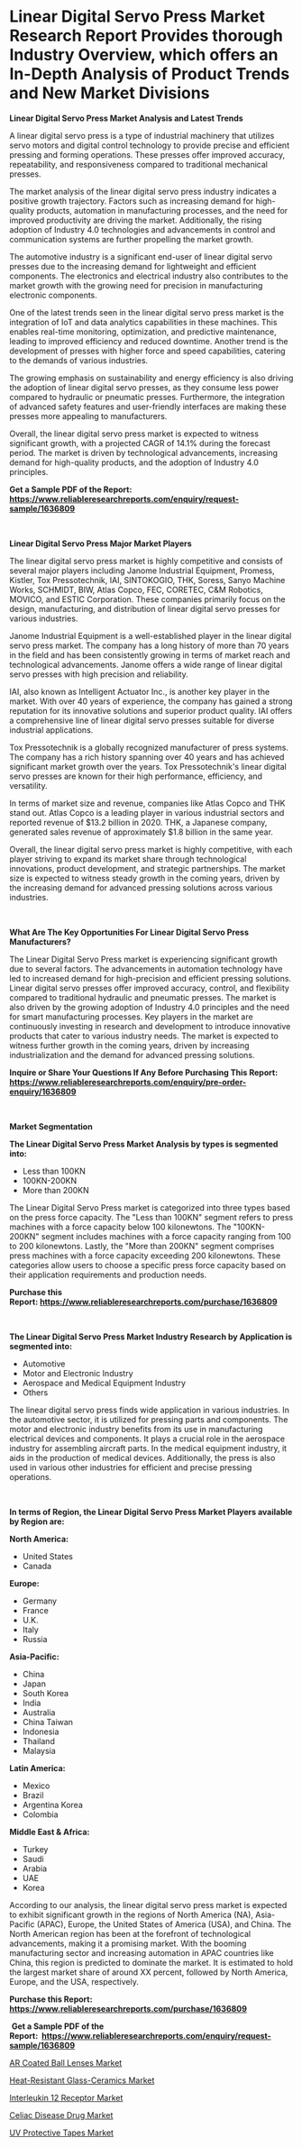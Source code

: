 <p><h1>Linear Digital Servo Press Market Research Report Provides thorough Industry Overview, which offers an In-Depth Analysis of Product Trends and New Market Divisions</h1></p><p><strong>Linear Digital Servo Press Market Analysis and Latest Trends</strong></p>
<p><p>A linear digital servo press is a type of industrial machinery that utilizes servo motors and digital control technology to provide precise and efficient pressing and forming operations. These presses offer improved accuracy, repeatability, and responsiveness compared to traditional mechanical presses.</p><p>The market analysis of the linear digital servo press industry indicates a positive growth trajectory. Factors such as increasing demand for high-quality products, automation in manufacturing processes, and the need for improved productivity are driving the market. Additionally, the rising adoption of Industry 4.0 technologies and advancements in control and communication systems are further propelling the market growth.</p><p>The automotive industry is a significant end-user of linear digital servo presses due to the increasing demand for lightweight and efficient components. The electronics and electrical industry also contributes to the market growth with the growing need for precision in manufacturing electronic components.</p><p>One of the latest trends seen in the linear digital servo press market is the integration of IoT and data analytics capabilities in these machines. This enables real-time monitoring, optimization, and predictive maintenance, leading to improved efficiency and reduced downtime. Another trend is the development of presses with higher force and speed capabilities, catering to the demands of various industries.</p><p>The growing emphasis on sustainability and energy efficiency is also driving the adoption of linear digital servo presses, as they consume less power compared to hydraulic or pneumatic presses. Furthermore, the integration of advanced safety features and user-friendly interfaces are making these presses more appealing to manufacturers.</p><p>Overall, the linear digital servo press market is expected to witness significant growth, with a projected CAGR of 14.1% during the forecast period. The market is driven by technological advancements, increasing demand for high-quality products, and the adoption of Industry 4.0 principles.</p></p>
<p><strong>Get a Sample PDF of the Report:&nbsp; <a href="https://www.reliableresearchreports.com/enquiry/request-sample/1636809">https://www.reliableresearchreports.com/enquiry/request-sample/1636809</a></strong></p>
<p>&nbsp;</p>
<p><strong>Linear Digital Servo Press Major Market Players</strong></p>
<p><p>The linear digital servo press market is highly competitive and consists of several major players including Janome Industrial Equipment, Promess, Kistler, Tox Pressotechnik, IAI, SINTOKOGIO, THK, Soress, Sanyo Machine Works, SCHMIDT, BIW, Atlas Copco, FEC, CORETEC, C&M Robotics, MOVICO, and ESTIC Corporation. These companies primarily focus on the design, manufacturing, and distribution of linear digital servo presses for various industries.</p><p>Janome Industrial Equipment is a well-established player in the linear digital servo press market. The company has a long history of more than 70 years in the field and has been consistently growing in terms of market reach and technological advancements. Janome offers a wide range of linear digital servo presses with high precision and reliability.</p><p>IAI, also known as Intelligent Actuator Inc., is another key player in the market. With over 40 years of experience, the company has gained a strong reputation for its innovative solutions and superior product quality. IAI offers a comprehensive line of linear digital servo presses suitable for diverse industrial applications.</p><p>Tox Pressotechnik is a globally recognized manufacturer of press systems. The company has a rich history spanning over 40 years and has achieved significant market growth over the years. Tox Pressotechnik's linear digital servo presses are known for their high performance, efficiency, and versatility.</p><p>In terms of market size and revenue, companies like Atlas Copco and THK stand out. Atlas Copco is a leading player in various industrial sectors and reported revenue of $13.2 billion in 2020. THK, a Japanese company, generated sales revenue of approximately $1.8 billion in the same year.</p><p>Overall, the linear digital servo press market is highly competitive, with each player striving to expand its market share through technological innovations, product development, and strategic partnerships. The market size is expected to witness steady growth in the coming years, driven by the increasing demand for advanced pressing solutions across various industries.</p></p>
<p>&nbsp;</p>
<p><strong>What Are The Key Opportunities For Linear Digital Servo Press Manufacturers?</strong></p>
<p><p>The Linear Digital Servo Press market is experiencing significant growth due to several factors. The advancements in automation technology have led to increased demand for high-precision and efficient pressing solutions. Linear digital servo presses offer improved accuracy, control, and flexibility compared to traditional hydraulic and pneumatic presses. The market is also driven by the growing adoption of Industry 4.0 principles and the need for smart manufacturing processes. Key players in the market are continuously investing in research and development to introduce innovative products that cater to various industry needs. The market is expected to witness further growth in the coming years, driven by increasing industrialization and the demand for advanced pressing solutions.</p></p>
<p><strong>Inquire or Share Your Questions If Any Before Purchasing This Report: <a href="https://www.reliableresearchreports.com/enquiry/pre-order-enquiry/1636809">https://www.reliableresearchreports.com/enquiry/pre-order-enquiry/1636809</a></strong></p>
<p>&nbsp;</p>
<p><strong>Market Segmentation</strong></p>
<p><strong>The Linear Digital Servo Press Market Analysis by types is segmented into:</strong></p>
<p><ul><li>Less than 100KN</li><li>100KN-200KN</li><li>More than 200KN</li></ul></p>
<p><p>The Linear Digital Servo Press market is categorized into three types based on the press force capacity. The "Less than 100KN" segment refers to press machines with a force capacity below 100 kilonewtons. The "100KN-200KN" segment includes machines with a force capacity ranging from 100 to 200 kilonewtons. Lastly, the "More than 200KN" segment comprises press machines with a force capacity exceeding 200 kilonewtons. These categories allow users to choose a specific press force capacity based on their application requirements and production needs.</p></p>
<p><strong>Purchase this Report:&nbsp;<a href="https://www.reliableresearchreports.com/purchase/1636809">https://www.reliableresearchreports.com/purchase/1636809</a></strong></p>
<p>&nbsp;</p>
<p><strong>The Linear Digital Servo Press Market Industry Research by Application is segmented into:</strong></p>
<p><ul><li>Automotive</li><li>Motor and Electronic Industry</li><li>Aerospace and Medical Equipment Industry</li><li>Others</li></ul></p>
<p><p>The linear digital servo press finds wide application in various industries. In the automotive sector, it is utilized for pressing parts and components. The motor and electronic industry benefits from its use in manufacturing electrical devices and components. It plays a crucial role in the aerospace industry for assembling aircraft parts. In the medical equipment industry, it aids in the production of medical devices. Additionally, the press is also used in various other industries for efficient and precise pressing operations.</p></p>
<p>&nbsp;</p>
<p><strong>In terms of Region, the Linear Digital Servo Press Market Players available by Region are:</strong></p>
<p>
    <p> <strong> North America: </strong>
        <ul>
            <li>United States</li>
            <li>Canada</li>
        </ul>
        </p> 
    <p> <strong> Europe: </strong>
        <ul>
            <li>Germany</li>
            <li>France</li>
            <li>U.K.</li>
            <li>Italy</li>
            <li>Russia</li>
        </ul>
        </p> 
    <p> <strong> Asia-Pacific: </strong>
        <ul>
            <li>China</li>
            <li>Japan</li>
            <li>South Korea</li>
            <li>India</li>
            <li>Australia</li>
            <li>China Taiwan</li>
            <li>Indonesia</li>
            <li>Thailand</li>
            <li>Malaysia</li>
        </ul>
        </p> 
    <p> <strong> Latin America: </strong>
        <ul>
            <li>Mexico</li>
            <li>Brazil</li>
            <li>Argentina Korea</li>
            <li>Colombia</li>
        </ul>
        </p> 
    <p> <strong> Middle East & Africa: </strong>
        <ul>
            <li>Turkey</li>
            <li>Saudi</li>
            <li>Arabia</li>
            <li>UAE</li>
            <li>Korea</li>
        </ul>
    </p>
    </p>
<p><p>According to our analysis, the linear digital servo press market is expected to exhibit significant growth in the regions of North America (NA), Asia-Pacific (APAC), Europe, the United States of America (USA), and China. The North American region has been at the forefront of technological advancements, making it a promising market. With the booming manufacturing sector and increasing automation in APAC countries like China, this region is predicted to dominate the market. It is estimated to hold the largest market share of around XX percent, followed by North America, Europe, and the USA, respectively.</p></p>
<p><strong>Purchase this Report: <a href="https://www.reliableresearchreports.com/purchase/1636809">https://www.reliableresearchreports.com/purchase/1636809</a></strong></p>
<p>&nbsp;<strong>Get a Sample PDF of the Report:&nbsp;&nbsp;<a href="https://www.reliableresearchreports.com/enquiry/request-sample/1636809">https://www.reliableresearchreports.com/enquiry/request-sample/1636809</a></strong></p>
<p><strong></strong></p>
<p><p><a href="https://www.linkedin.com/pulse/ar-coated-ball-lenses-market-insights-players-forecast-till-gxiee/">AR Coated Ball Lenses Market</a></p><p><a href="https://www.linkedin.com/pulse/heat-resistant-glass-ceramics-market-size-share-amp-trends-ln8te/">Heat-Resistant Glass-Ceramics Market</a></p><p><a href="https://medium.com/@marvinwalsh2023/interleukin-12-receptor-market-opportunities-and-strategies-forecast-for-period-from-2023-2030-eb7ce3d41ddc">Interleukin 12 Receptor Market</a></p><p><a href="https://medium.com/@sheilahaley2023/decoding-celiac-disease-drug-market-metrics-market-share-trends-and-growth-patterns-202ab97ad959">Celiac Disease Drug Market</a></p><p><a href="https://www.linkedin.com/pulse/uv-protective-tapes-market-size-share-amp-trends-analysis-report-x4q1e/">UV Protective Tapes Market</a></p></p>